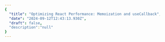 ```yaml
---
{
  "title": "Optimizing React Performance: Memoization and useCallback",
  "date": "2024-09-12T12:43:13.930Z",
  "draft": false,
  "description":"null"
}
---
```

        